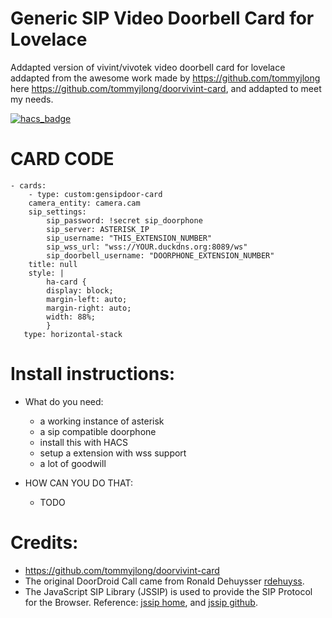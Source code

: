 # Generic SIP Video Doorbell Card for Lovelace

Addapted version of vivint/vivotek video doorbell card for lovelace addapted from the awesome work made by https://github.com/tommyjlong 
here https://github.com/tommyjlong/doorvivint-card, and addapted to meet my needs.

[![hacs_badge](https://img.shields.io/badge/HACS-Custom-orange.svg?style=for-the-badge)](https://github.com/custom-components/hacs)

# CARD CODE
```
- cards:
    - type: custom:gensipdoor-card
    camera_entity: camera.cam
    sip_settings:
        sip_password: !secret sip_doorphone
        sip_server: ASTERISK_IP
        sip_username: "THIS_EXTENSION_NUMBER"
        sip_wss_url: "wss://YOUR.duckdns.org:8089/ws"
        sip_doorbell_username: "DOORPHONE_EXTENSION_NUMBER"
    title: null
    style: |
        ha-card {
        display: block;
        margin-left: auto;
        margin-right: auto;
        width: 88%;
        }
   type: horizontal-stack
```


# Install instructions:
- What do you need:
  - a working instance of asterisk
  - a sip compatible doorphone
  - install this with HACS
  - setup a extension with wss support
  - a lot of goodwill

- HOW CAN YOU DO THAT:
  - TODO


# Credits:
- https://github.com/tommyjlong/doorvivint-card
- The original DoorDroid Call came from Ronald Dehuysser [rdehuyss](https://github.com/rdehuyss/DoorDroid).
- The JavaScript SIP Library (JSSIP) is used to provide the SIP Protocol for the Browser. Reference: [jssip home](https://jssip.net/), and [jssip github](https://github.com/versatica/JsSIP/).



